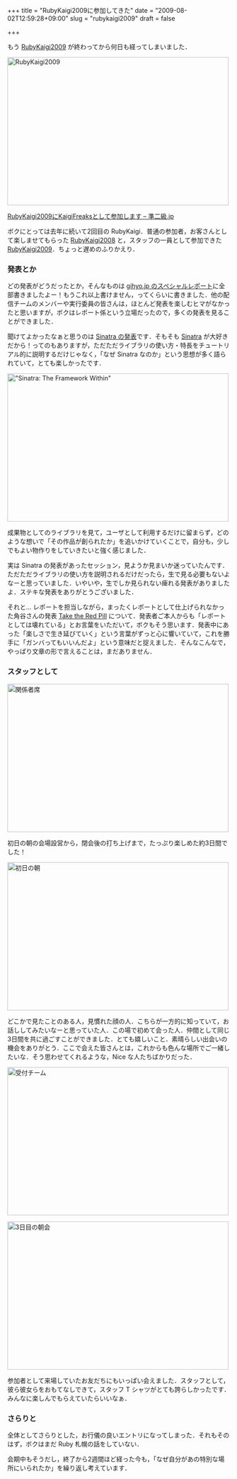 +++
title = "RubyKaigi2009に参加してきた"
date = "2009-08-02T12:59:28+09:00"
slug = "rubykaigi2009"
draft = false

+++

<p>もう <a href="http://rubykaigi.org/2009/ja" title="RubyKaigi2009">RubyKaigi2009</a> が終わってから何日も経ってしまいました．</p>
<p><a href="http://www.flickr.com/photos/june29/3755188986/" title="RubyKaigi2009 by june29, on Flickr"><img src="http://farm3.static.flickr.com/2480/3755188986_89c5ae9ef1.jpg" width="500" height="334" alt="RubyKaigi2009" /></a></p>
<p><a href="http://june29.jp/2009/07/15/before-rubykaigi2009/" title="RubyKaigi2009にKaigiFreaksとして参加します - 準二級.jp">RubyKaigi2009にKaigiFreaksとして参加します &#8211; 準二級.jp</a></p>
<p>ボクにとっては去年に続いて2回目の RubyKaigi．普通の参加者，お客さんとして楽しませてもらった <a href="http://jp.rubyist.net/RubyKaigi2008/" title="RubyKaigi2008">RubyKaigi2008</a> と，スタッフの一員として参加できた <a href="http://rubykaigi.org/2009/ja" title="RubyKaigi2009">RubyKaigi2009</a>．ちょっと遅めのふりかえり．</p>
<h3>発表とか</h3>
<p>どの発表がどうだったとか，そんなものは <a href="http://gihyo.jp/news/report/01/rubykaigi2009" title="レポート：RubyKaigi2009 スペシャルレポート｜gihyo.jp … 技術評論社">gihyo.jp のスペシャルレポート</a>に全部書きましたよー！もうこれ以上書けません，ってくらいに書きました．他の配信チームのメンバーや実行委員の皆さんは，ほとんど発表を楽しむヒマがなかったと思いますが，ボクはレポート係という立場だったので，多くの発表を見ることができました．</p>
<p>聞けてよかったなぁと思うのは <a href="http://rubykaigi.org/2009/ja/talks/18M03" title="Sinatra: The Framework Within - 日本Ruby会議2009">Sinatra の発表</a>です．そもそも <a href="http://www.sinatrarb.com/" title="Sinatra">Sinatra</a> が大好きだから！ってのもありますが，ただただライブラリの使い方・特長をチュートリアル的に説明するだけじゃなく，「なぜ Sinatra なのか」という思想が多く語られていて，とても楽しかったです．</p>
<p><a href="http://www.flickr.com/photos/june29/3755216232/" title="&quot;Sinatra: The Framework Within&quot; by june29, on Flickr"><img src="http://farm3.static.flickr.com/2639/3755216232_c05ff0a9cb.jpg" width="500" height="334" alt="&quot;Sinatra: The Framework Within&quot;" /></a></p>
<p>成果物としてのライブラリを見て，ユーザとして利用するだけに留まらず，どのような想いで「その作品が創られたか」を追いかけていくことで，自分も，少しでもよい物作りをしていきたいと強く感じました．</p>
<p>実は Sinatra の発表があったセッション，見ようか見まいか迷っていたんです．ただただライブラリの使い方を説明されるだけだったら，生で見る必要もないよなーと思っていました．いやいや，生でしか見られない痺れる発表がありましたよ．ステキな発表をありがとうございました．</p>
<p>それと… レポートを担当しながら，まったくレポートとして仕上げられなかった角谷さんの発表 <a href="http://kakutani.com/20090719.html#p02" title="Take the Red Pill">Take the Red Pill</a> について．発表者ご本人からも「レポートとしては壊れている」とお言葉をいただいて，ボクもそう思います．発表中にあった「楽しさで生き延びていく」という言葉がずっと心に響いていて，これを勝手に「ガンバってもいいんだよ」という意味だと捉えました．そんなこんなで，やっぱり文章の形で言えることは，まだありません．</p>
<h3>スタッフとして</h3>
<p><a href="http://www.flickr.com/photos/june29/3755220446/" title="関係者席 by june29, on Flickr"><img src="http://farm3.static.flickr.com/2492/3755220446_768927fab7.jpg" width="500" height="334" alt="関係者席" /></a></p>
<p>初日の朝の会場設営から，閉会後の打ち上げまで，たっぷり楽しめた約3日間でした！</p>
<p><a href="http://www.flickr.com/photos/june29/3754389329/" title="初日の朝 by june29, on Flickr"><img src="http://farm3.static.flickr.com/2437/3754389329_e62e7105e6.jpg" width="500" height="334" alt="初日の朝" /></a></p>
<p>どこかで見たことのある人，見慣れた顔の人．こちらが一方的に知っていて，お話ししてみたいなーと思っていた人．この場で初めて会った人．仲間として同じ3日間を共に過ごすことができました．とても嬉しいこと．素晴らしい出会いの機会をありがとう．ここで会えた皆さんとは，これからも色んな場所でご一緒したいな．そう思わせてくれるような，Nice な人たちばかりだった．</p>
<p><a href="http://www.flickr.com/photos/june29/3755214572/" title="受付チーム by june29, on Flickr"><img src="http://farm3.static.flickr.com/2651/3755214572_0d314df3a9.jpg" width="500" height="334" alt="受付チーム" /></a></p>
<p><a href="http://www.flickr.com/photos/june29/3754429091/" title="3日目の朝会 by june29, on Flickr"><img src="http://farm4.static.flickr.com/3425/3754429091_42885277d2.jpg" width="500" height="334" alt="3日目の朝会" /></a></p>
<p>参加者として来場していたお友だちにもいっぱい会えました．スタッフとして，彼ら彼女らをおもてなしできて，スタッフ T シャツがとても誇らしかったです．みんなに楽しんでもらえていたらいいなぁ．</p>
<h3>さらりと</h3>
<p>全体としてさらりとした，お行儀の良いエントリになってしまった．それもそのはず，ボクはまだ Ruby 札幌の話をしていない．</p>
<p>会期中もそうだし，終了から2週間ほど経った今も，「なぜ自分があの特別な場所にいられたか」を繰り返し考えています．</p>

